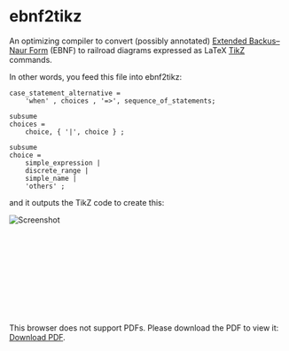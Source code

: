 # ebnf2tikz

An optimizing compiler to convert (possibly annotated) <a href=https://en.wikipedia.org/wiki/Extended_Backus%E2%80%93Naur_form>Extended Backus–Naur  Form</a> (EBNF) to railroad diagrams expressed as LaTeX <a href=https://en.wikipedia.org/wiki/PGF/TikZ> TikZ</a> commands.

In other words, you feed this file into ebnf2tikz:
```
case_statement_alternative =
    'when' , choices , '=>', sequence_of_statements;

subsume
choices =
    choice, { '|', choice } ;

subsume
choice =
    simple_expression |
    discrete_range |
    simple_name |
    'others' ;
```
and it outputs the TikZ code to create this:

![Screenshot](https://github.com/pyeatt/ebnf2tikz/blob/main/testdriver.crop.png?raw=true)

<object data="https://github.com/pyeatt/ebnf2tikz/blob/main/testdriver.crop.pdf" type="application/pdf" width="700px" height="700px">
    <embed src="https://github.com/pyeatt/ebnf2tikz/blob/main/testdriver.crop.pdf">
        <p>This browser does not support PDFs. Please download the PDF to view it: <a href="https://github.com/pyeatt/ebnf2tikz/blob/main/testdriver.crop.pdf">Download PDF</a>.</p>
    </embed>
</object>

